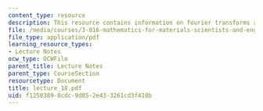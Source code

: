 ```yaml
---
content_type: resource
description: This resource contains information on fourier transforms and it's properties.
file: /media/courses/3-016-mathematics-for-materials-scientists-and-engineers-fall-2005/f12503898cdc9d852e433261cd3f418b_lecture_18.pdf
file_type: application/pdf
learning_resource_types:
- Lecture Notes
ocw_type: OCWFile
parent_title: Lecture Notes
parent_type: CourseSection
resourcetype: Document
title: lecture_18.pdf
uid: f1250389-8cdc-9d85-2e43-3261cd3f418b
---
```

